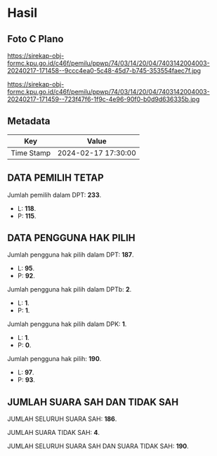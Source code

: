 # Hasil

## Foto C Plano

https://sirekap-obj-formc.kpu.go.id/c46f/pemilu/ppwp/74/03/14/20/04/7403142004003-20240217-171458--9ccc4ea0-5c48-45d7-b745-353554faec7f.jpg

https://sirekap-obj-formc.kpu.go.id/c46f/pemilu/ppwp/74/03/14/20/04/7403142004003-20240217-171459--723f47f6-1f9c-4e96-90f0-b0d9d636335b.jpg


## Metadata

| Key        | Value               |
| ---------- | ------------------- |
| Time Stamp | 2024-02-17 17:30:00 |


## DATA PEMILIH TETAP

Jumlah pemilih dalam DPT: **233**.
 * L: **118**.
 * P: **115**.

## DATA PENGGUNA HAK PILIH

Jumlah pengguna hak pilih dalam DPT: **187**.
 * L: **95**.
 * P: **92**.

Jumlah pengguna hak pilih dalam DPTb: **2**.
 * L: **1**.
 * P: **1**.

Jumlah pengguna hak pilih dalam DPK: **1**.
 * L: **1**.
 * P: **0**.

Jumlah pengguna hak pilih: **190**.
 * L: **97**.
 * P: **93**.

## JUMLAH SUARA SAH DAN TIDAK SAH

JUMLAH SELURUH SUARA SAH: **186**.

JUMLAH SUARA TIDAK SAH: **4**.

JUMLAH SELURUH SUARA SAH DAN SUARA TIDAK SAH: **190**.


